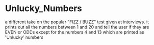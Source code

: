 # Unlucky_Numbers
a different take on the popular "FIZZ / BUZZ" test given at interviews.
it prints out all the numbers between 1 and 20 and tell the user if they are EVEN or ODDs except for the numbers 4 and 13 which are printed as 'Unlucky' numbers
